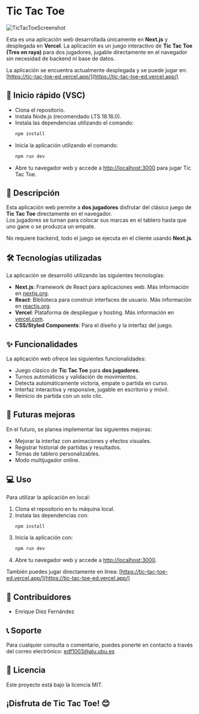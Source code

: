 # Tic Tac Toe  
![TicTacToeScreenshot](https://tic-tac-toe-ed.vercel.app/_next/image?url=%2F_next%2Fstatic%2Fmedia%2Flogo.0c123456.png&w=256&q=75)  

Esta es una aplicación web desarrollada únicamente en **Next.js** y desplegada en **Vercel**. La aplicación es un juego interactivo de **Tic Tac Toe (Tres en raya)** para dos jugadores, jugable directamente en el navegador sin necesidad de backend ni base de datos.  

La aplicación se encuentra actualmente desplegada y se puede jugar en: [https://tic-tac-toe-ed.vercel.app/](https://tic-tac-toe-ed.vercel.app/)

## 🚀 Inicio rápido (VSC)
- Clona el repositorio.  
- Instala Node.js (recomendado LTS 18.16.0).  
- Instala las dependencias utilizando el comando:  
  ```bash
  npm install
  ```  
- Inicia la aplicación utilizando el comando:  
  ```bash
  npm run dev
  ```  
- Abre tu navegador web y accede a [http://localhost:3000](http://localhost:3000) para jugar Tic Tac Toe.

## 📖 Descripción
Esta aplicación web permite a **dos jugadores** disfrutar del clásico juego de **Tic Tac Toe** directamente en el navegador.  
Los jugadores se turnan para colocar sus marcas en el tablero hasta que uno gane o se produzca un empate.  

No requiere backend, todo el juego se ejecuta en el cliente usando **Next.js**.

## 🛠️ Tecnologías utilizadas
La aplicación se desarrolló utilizando las siguientes tecnologías:

- **Next.js**: Framework de React para aplicaciones web. Más información en [nextjs.org](https://nextjs.org/).  
- **React**: Biblioteca para construir interfaces de usuario. Más información en [reactjs.org](https://reactjs.org/).  
- **Vercel**: Plataforma de despliegue y hosting. Más información en [vercel.com](https://vercel.com/).  
- **CSS/Styled Components**: Para el diseño y la interfaz del juego.  

## ✨ Funcionalidades
La aplicación web ofrece las siguientes funcionalidades:  

- Juego clásico de **Tic Tac Toe** para **dos jugadores**.  
- Turnos automáticos y validación de movimientos.  
- Detecta automáticamente victoria, empate o partida en curso.  
- Interfaz interactiva y responsive, jugable en escritorio y móvil.  
- Reinicio de partida con un solo clic.  

## 🚧 Futuras mejoras
En el futuro, se planea implementar las siguientes mejoras:  

- Mejorar la interfaz con animaciones y efectos visuales.  
- Registrar historial de partidas y resultados.  
- Temas de tablero personalizables.  
- Modo multijugador online.  

## 💻 Uso
Para utilizar la aplicación en local:  

1. Clona el repositorio en tu máquina local.  
2. Instala las dependencias con:  
   ```bash
   npm install
   ```  
3. Inicia la aplicación con:  
   ```bash
   npm run dev
   ```  
4. Abre tu navegador web y accede a [http://localhost:3000](http://localhost:3000).  

También puedes jugar directamente en línea: [https://tic-tac-toe-ed.vercel.app/](https://tic-tac-toe-ed.vercel.app/)

## 🤝 Contribuidores

* Enrique Diez Fernández

## 📞 Soporte

Para cualquier consulta o comentario, puedes ponerte en contacto a través del correo electrónico: [edf1003@alu.ubu.es](mailto:edf1003@alu.ubu.es)

## 📄 Licencia

Este proyecto está bajo la licencia MIT.

## ¡Disfruta de Tic Tac Toe! 😊
